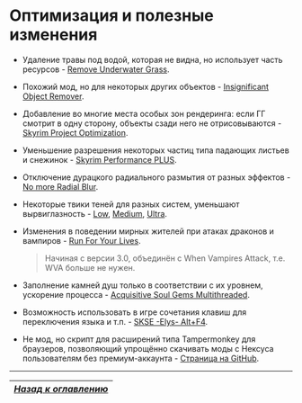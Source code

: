 # Оптимизация и полезные изменения

+ Удаление травы под водой, которая не видна, но использует часть ресурсов - [Remove Underwater Grass](http://www.nexusmods.com/skyrim/mods/55240/).
+ Похожий мод, но для некоторых других объектов - [Insignificant Object Remover](http://www.nexusmods.com/skyrim/mods/64611/).
+ Добавление во многие места особых зон рендеринга: если ГГ смотрит в одну сторону, объекты сзади него не отрисовываются - [Skyrim Project Optimization](http://www.nexusmods.com/skyrim/mods/32505/).
+ Уменьшение разрешения некоторых частиц типа падающих листьев и снежинок - [Skyrim Performance PLUS](http://www.nexusmods.com/skyrim/mods/6387/).
+ Отключение дурацкого радиального размытия от разных эффектов - [No more Radial Blur](http://www.nexusmods.com/skyrim/mods/77791/).
+ Некоторые твики теней для разных систем, уменьшают вырвиглазность - [Low](http://www.nexusmods.com/skyrim/mods/19632/), [Medium](http://www.nexusmods.com/skyrim/mods/283/), [Ultra](http://www.nexusmods.com/skyrim/mods/7638/).
+ Изменения в поведении мирных жителей при атаках драконов и вампиров - [Run For Your Lives](http://www.nexusmods.com/skyrim/mods/23906/).

    > Начиная с версии 3.0, объединён с When Vampires Attack, т.е. WVA больше не нужен.

+ Заполнение камней душ только в соответствии с их уровнем, ускорение процесса - [Acquisitive Soul Gems Multithreaded](http://www.nexusmods.com/skyrim/mods/65975/).
+ Возможность использовать в игре сочетания клавиш для переключения языка и т.п. - [SKSE -Elys- Alt+F4](https://www.nexusmods.com/skyrim/mods/17202/).
+ Не мод, но скрипт для расширений типа Tampermonkey для браузеров, позволяющий упрощённо скачивать моды с Нексуса пользователям без премиум-аккаунта - [Страница на GitHub](https://github.com/randomtdev/nexusmods_downloadfix).

------

|[*Назад к оглавлению*](../01_Оглавление.md)|
|:---:|
